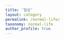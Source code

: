 ```yaml
---
title: '일상'
layout: category
permalink: /normal-life/
taxonomy: normal-life
author_profile: true
---
```

